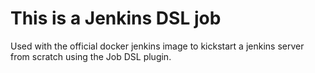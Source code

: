 # This is a Jenkins DSL job

Used with the official docker jenkins image
to kickstart a jenkins server from scratch using the Job DSL plugin.
